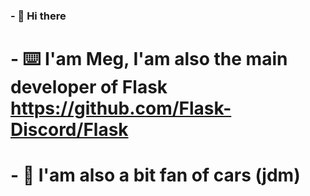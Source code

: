 ### - 👋 Hi there
# - ⌨️ I'am Meg, I'am also the main developer of Flask https://github.com/Flask-Discord/Flask
# - 🚗 I'am also a bit fan of cars (jdm) 

<!--
**Ohmeg/Ohmeg** is a ✨ _special_ ✨ repository because its `README.md` (this file) appears on your GitHub profile.

Here are some ideas to get you started:

- 🔭 I’m currently working on ...
- 🌱 I’m currently learning ...
- 👯 I’m looking to collaborate on ...
- 🤔 I’m looking for help with ...
- 💬 Ask me about ...
- 📫 How to reach me: ...
- 😄 Pronouns: ...
- ⚡ Fun fact: ...
-->
